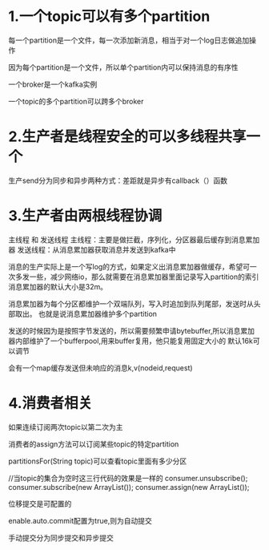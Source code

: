 # 1.一个topic可以有多个partition

每一个partition是一个文件，每一次添加新消息，相当于对一个log日志做追加操作

因为每个partition是一个文件，所以单个partition内可以保持消息的有序性

一个broker是一个kafka实例

一个topic的多个partition可以跨多个broker

# 2.生产者是线程安全的可以多线程共享一个

生产send分为同步和异步两种方式：差距就是异步有callback（）函数

# 3.生产者由两根线程协调
主线程 和 发送线程
主线程：主要是做拦截，序列化，分区器最后缓存到消息累加器
发送线程：从消息累加器获取消息并发送到kafka中

消息的生产实际上是一个写log的方式，如果定义出消息累加器做缓存，希望可一次多发一些，减少网络io，那么就需要在消息累加器里面记录写入partition的索引
消息累加器的默认大小是32m。

消息累加器为每个分区都维护一个双端队列，写入时追加到队列尾部，发送时从头部取出。
也就是说消息累加器维护多个partition

发送的时候因为是按照字节发送的，所以需要频繁申请bytebuffer,所以消息累加器内部维护了一个bufferpool,用来buffer复用，他只能复用固定大小的
默认16k可以调节

会有一个map缓存发送但未响应的消息k,v(nodeid,request)

# 4.消费者相关

如果连续订阅两次topic以第二次为主

消费者的assign方法可以订阅某些topic的特定partition

partitionsFor(String topic)可以查看topic里面有多少分区

//当topic的集合为空时这三行代码的效果是一样的
consumer.unsubscribe();
consumer.subscribe(new ArrayList<String>());
consumer.assign(new ArrayList<TopicPartition>());

位移提交是可配置的

enable.auto.commit配置为true,则为自动提交

手动提交分为同步提交和异步提交







